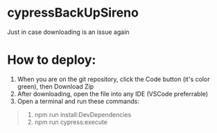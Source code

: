 # cypressBackUpSireno
Just in case downloading is an issue again
# How to deploy:
 1) When you are on the git repository, click the Code button (it's color green), then Download Zip
 2) After downloading, open the file into any IDE (VSCode preferrable)
 3) Open a terminal and run these commands:
> 1) npm run install:DevDependencies
> 2) npm run cypress:execute
